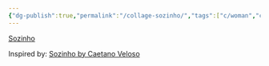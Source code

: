 ```yaml
---
{"dg-publish":true,"permalink":"/collage-sozinho/","tags":["c/woman","c/bw","c/man","c/mouth","c/music","c/series"],"created":"2024-01-03T09:51:42.480-05:00","updated":"2024-01-03T09:53:34.843-05:00"}
---
```



[Sozinho](https://www.instagram.com/p/CG04N2EBD9p/)

Inspired by: [Sozinho by Caetano Veloso](https://youtu.be/j9UbE1slI-Q?si=VuuxoAp36eW2D4dl)
